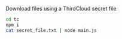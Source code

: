 Download files using a ThirdCloud secret file

```bash
cd tc
npm i
cat secret_file.txt | node main.js
```